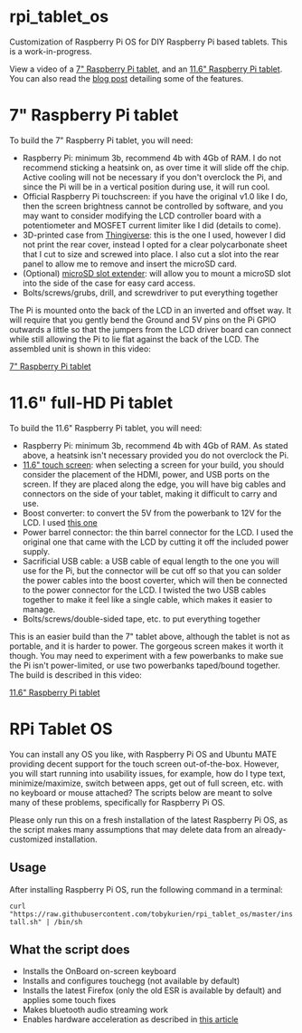 # rpi_tablet_os

Customization of Raspberry Pi OS for DIY Raspberry Pi based tablets. This is a work-in-progress.

View a video of a [7" Raspberry Pi tablet](https://tobykurien.com/images/rpi_tab/rpi-tab.mp4), and an [11.6" Raspberry Pi tablet](https://tobykurien.com/images/rpi_tab/rpi-tab-10.mp4). You can also read the [blog post](https://tobykurien.com/rpi_tab/) detailing some of the features.

# 7" Raspberry Pi tablet

To build the 7" Raspberry Pi tablet, you will need:

- Raspberry Pi: minimum 3b, recommend 4b with 4Gb of RAM. I do not recommend sticking a heatsink on, as over time it will slide off the chip. Active cooling will not be necessary if you don't overclock the Pi, and since the Pi will be in a vertical position during use, it will run cool.
- Official Raspberry Pi touchscreen: if you have the original v1.0 like I do, then the screen brightness cannot be controlled by software, and you may want to consider modifying the LCD controller board with a potentiometer and MOSFET current limiter like I did (details to come).
- 3D-printed case from [Thingiverse](https://www.thingiverse.com/thing:1068762): this is the one I used, however I did not print the rear cover, instead I opted for a clear polycarbonate sheet that I cut to size and screwed into place. I also cut a slot into the rear panel to allow me to remove and insert the microSD card.
- (Optional) [microSD slot extender](https://www.amazon.com/sd-card-extension/s?k=sd+card+extension): will allow you to mount a microSD slot into the side of the case for easy card access.
- Bolts/screws/grubs, drill, and screwdriver to put everything together

The Pi is mounted onto the back of the LCD in an inverted and offset way. It will require that you gently bend the Ground and 5V pins on the Pi GPIO outwards a little so that the jumpers from the LCD driver board can connect while still allowing the Pi to lie flat against the back of the LCD. The assembled unit is shown in this video:

[7" Raspberry Pi tablet](https://tobykurien.com/images/rpi_tab/rpi-tab.mp4)

# 11.6" full-HD Pi tablet

To build the 11.6" Raspberry Pi tablet, you will need:

- Raspberry Pi: minimum 3b, recommend 4b with 4Gb of RAM. As stated above, a heatsink isn't necessary provided you do not overclock the Pi.
- [11.6" touch screen](https://www.waveshare.com/11.6inch-hdmi-lcd-h-with-case.htm): when selecting a screen for your build, you should consider the placement of the HDMI, power, and USB ports on the screen. If they are placed along the edge, you will have big cables and connectors on the side of your tablet, making it difficult to carry and use.
- Boost converter: to convert the 5V from the powerbank to 12V for the LCD. I used [this one](https://www.robotics.org.za/MT3608)
- Power barrel connector: the thin barrel connector for the LCD. I used the original one that came with the LCD by cutting it off the included power supply.
- Sacrificial USB cable: a USB cable of equal length to the one you will use for the Pi, but the connector will be cut off so that you can solder the power cables into the boost coverter, which will then be connected to the power connector for the LCD. I twisted the two USB cables together to make it feel like a single cable, which makes it easier to manage.
- Bolts/screws/double-sided tape, etc. to put everything together

This is an easier build than the 7" tablet above, although the tablet is not as portable, and it is harder to power. The gorgeous screen makes it worth it though. You may need to experiment with a few powerbanks to make sue the Pi isn't power-limited, or use two powerbanks taped/bound together. The build is described in this video:

[11.6" Raspberry Pi tablet](https://tobykurien.com/images/rpi_tab/rpi-tab-10.mp4)

# RPi Tablet OS

You can install any OS you like, with Raspberry Pi OS and Ubuntu MATE providing decent support for the touch screen out-of-the-box. However, you will start running into usability issues, for example, how do I type text, minimize/maximize, switch between apps, get out of full screen, etc. with no keyboard or mouse attached? The scripts below are meant to solve many of these problems, specifically for Raspberry Pi OS.

Please only run this on a fresh installation of the latest Raspberry Pi OS, as the script makes many assumptions that may delete data from an already-customized installation.

## Usage

After installing Raspberry Pi OS, run the following command in a terminal:

`curl "https://raw.githubusercontent.com/tobykurien/rpi_tablet_os/master/install.sh" | /bin/sh`

## What the script does

- Installs the OnBoard on-screen keyboard
- Installs and configures touchegg (not available by default)
- Installs the latest Firefox (only the old ESR is available by default) and applies some touch fixes
- Makes bluetooth audio streaming work
- Enables hardware acceleration as described in [this article](https://www.dedoimedo.com/computers/rpi4-ubuntu-mate-hw-video-acceleration.html)
